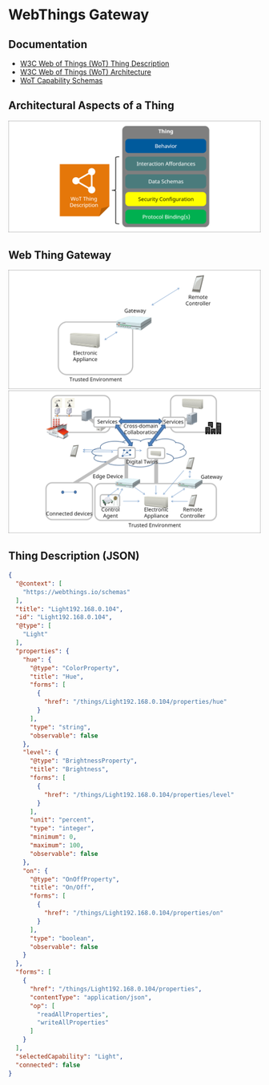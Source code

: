 # WebThings Gateway

## Documentation

- [W3C Web of Things (WoT) Thing Description](https://w3c.github.io/wot-thing-description/)
- [W3C Web of Things (WoT) Architecture](https://w3c.github.io/wot-architecture)
- [WoT Capability Schemas](https://webthings.io/schemas)

## Architectural Aspects of a Thing

![img_2.png](img/img_2.png)

## Web Thing Gateway

![img_1.png](img/img_1.png)
![img.png](img/img.png)

## Thing Description (JSON)

```json
{
  "@context": [
    "https://webthings.io/schemas"
  ],
  "title": "Light192.168.0.104",
  "id": "Light192.168.0.104",
  "@type": [
    "Light"
  ],
  "properties": {
    "hue": {
      "@type": "ColorProperty",
      "title": "Hue",
      "forms": [
        {
          "href": "/things/Light192.168.0.104/properties/hue"
        }
      ],
      "type": "string",
      "observable": false
    },
    "level": {
      "@type": "BrightnessProperty",
      "title": "Brightness",
      "forms": [
        {
          "href": "/things/Light192.168.0.104/properties/level"
        }
      ],
      "unit": "percent",
      "type": "integer",
      "minimum": 0,
      "maximum": 100,
      "observable": false
    },
    "on": {
      "@type": "OnOffProperty",
      "title": "On/Off",
      "forms": [
        {
          "href": "/things/Light192.168.0.104/properties/on"
        }
      ],
      "type": "boolean",
      "observable": false
    }
  },
  "forms": [
    {
      "href": "/things/Light192.168.0.104/properties",
      "contentType": "application/json",
      "op": [
        "readAllProperties",
        "writeAllProperties"
      ]
    }
  ],
  "selectedCapability": "Light",
  "connected": false
}
```